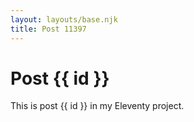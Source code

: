 ```yaml
---
layout: layouts/base.njk
title: Post 11397
---
```


# Post {{ id }}

This is post {{ id }} in my Eleventy project.
